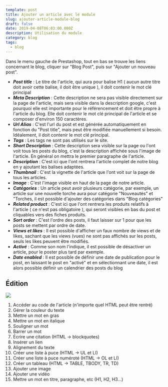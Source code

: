 ```yaml
---
template: post
title: Ajouter un article avec le module
slug: ajouter-article-module-blog
draft: false
date: 2019-04-08T06:03:00.000Z
description: Utilisation du module
category: blog
tags:
  - blog
---
```

Dans le menu gauche de Prestashop, tout en bas se trouve les liens concernant le blog, cliquer sur "Blog Post", puis sur "Ajouter un nouveau post".

* _**Post title**_ : Le titre de l'article, qui aura pour balise H1 ( aucun autre titre doit avoir cette balise, il doit être unique ), il doit contenir le mot clé principal
* _**Meta Description**_ : Cette description ne sera pas visible directement sur la page de l'article, mais sera visible dans la description google, c'est pourquoi elle est importante pour le référencement et doit être propre à l'article du blog. Elle doit contenir le mot clé principal de l'article et se composer d'environ 150 caractères.
* _**Url Alias**_ : C'est l'url du post et est générée automatiquement en fonction du "Post title", mais peut être modifiée manuellement si besoin. Idéalement, il doit contenir le mot clé principal.
* _**Tags**_ : Les tags ne sont pas utilisés sur le site.
* _**Short Description**_ : Cette description sera visible sur la page ou l'ont voit tous les posts du blog, c'est la description affichée sous l'image de l'article. En général on mettra le premier paragraphe de l'article.
* _**Description**_ : C'est ici que l'ont rentrera l'article complet de notre blog en y ajoutant les balises adaptées.
* _**Thumbnail**_ : C'est la vignette de l'article que l'ont voit sur la page de tous les articles.
* **_Image_** : C'est l'image visible en haut de la page de notre article.
* _**Catégories**_ : Un article peut avoir plusieurs catégorie, par exemple, un article sur une nouvelle torche aura pour catégorie "Nouveautés" et "Torches, il est possible d'ajouter des catégories dans "Blog catégories"
* _**Related product**_ : C'est ici que l'ont rentrera les produits relatifs à l'article ( ce n'est pas obligatoire ), qui seront visibles en bas du post et cliquables vers des fiches produits.
* _**Sort order**_ : C'est l'ordre des posts, il faut laisser sur 1 pour que les posts se mettent par ordre de date.
* _**Views et likes**_ : Il est possible d'afficher un faux nombre de views et de likes, sachant que les views (vues) ne sont pas affichés sur les posts, seuls les likes peuvent être modifiés.
* _**Activé**_ : Comme son nom l'indique, il est possible de désactiver un article, pour le poster plus tard par exemple.
* _**Date enabled**_ : Il est possible de définir une date de publication pour le post, en laissant le post en "activé" et en sélectionnant une date, il est alors possible définir un calendrier des posts du blog

## Édition

![](/media/editeur.jpg)

1. Accéder au code de l'article (n'importe quel HTML peut être rentré)
2. Gérer la couleur du texte
3. Mettre un mot en gras
4. Mettre un mot en italique
5. Souligner un mot
6. Barrer un mot
7. Écrire une citation (HTML → blockquotes)
8. Insérer un lien 
9. Alignement du texte
10. Créer une liste à puce (HTML → UL et LI)
11. Créer une liste à puce numéroté (HTML → OL et LI)
12. Créer un tableau (HTML → TABLE, TBODY, TR, TD)
13. Ajouter une image
14. Ajouter une vidéo
15. Mettre un mot en titre, paragraphe, etc (H1, H2, H3...)
